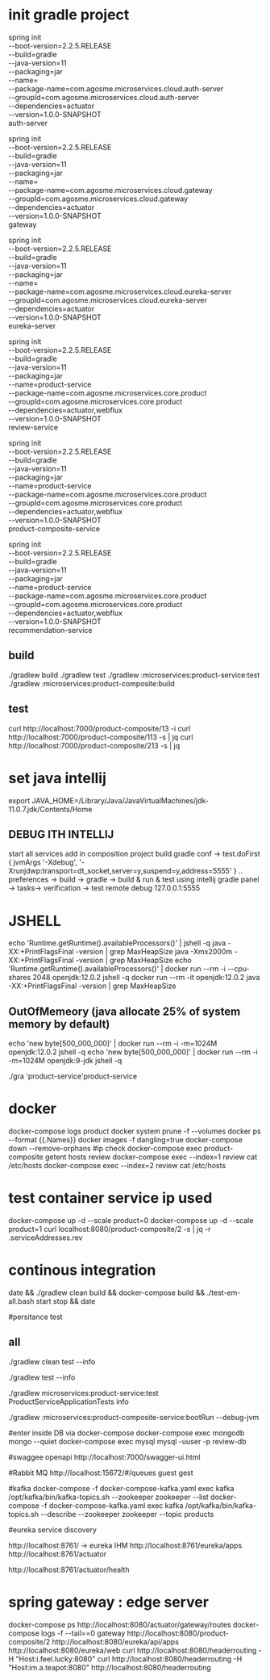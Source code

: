 # init gradle project



spring init \
--boot-version=2.2.5.RELEASE \
--build=gradle \
--java-version=11 \
--packaging=jar \
--name= \
--package-name=com.agosme.microservices.cloud.auth-server \
--groupId=com.agosme.microservices.cloud.auth-server \
--dependencies=actuator \
--version=1.0.0-SNAPSHOT \
auth-server

spring init \
--boot-version=2.2.5.RELEASE \
--build=gradle \
--java-version=11 \
--packaging=jar \
--name= \
--package-name=com.agosme.microservices.cloud.gateway \
--groupId=com.agosme.microservices.cloud.gateway \
--dependencies=actuator \
--version=1.0.0-SNAPSHOT \
gateway


spring init \
--boot-version=2.2.5.RELEASE \
--build=gradle \
--java-version=11 \
--packaging=jar \
--name= \
--package-name=com.agosme.microservices.cloud.eureka-server \
--groupId=com.agosme.microservices.cloud.eureka-server \
--dependencies=actuator \
--version=1.0.0-SNAPSHOT \
eureka-server

spring init \
--boot-version=2.2.5.RELEASE \
--build=gradle \
--java-version=11 \
--packaging=jar \
--name=product-service \
--package-name=com.agosme.microservices.core.product \
--groupId=com.agosme.microservices.core.product \
--dependencies=actuator,webflux \
--version=1.0.0-SNAPSHOT \
review-service

spring init \
--boot-version=2.2.5.RELEASE \
--build=gradle \
--java-version=11 \
--packaging=jar \
--name=product-service \
--package-name=com.agosme.microservices.core.product \
--groupId=com.agosme.microservices.core.product \
--dependencies=actuator,webflux \
--version=1.0.0-SNAPSHOT \
product-composite-service

spring init \
--boot-version=2.2.5.RELEASE \
--build=gradle \
--java-version=11 \
--packaging=jar \
--name=product-service \
--package-name=com.agosme.microservices.core.product \
--groupId=com.agosme.microservices.core.product \
--dependencies=actuator,webflux \
--version=1.0.0-SNAPSHOT \
recommendation-service

## build 
./gradlew build
./gradlew test
./gradlew  :microservices:product-service:test
./gradlew  :microservices:product-composite:build

## test
curl http://localhost:7000/product-composite/13 -i
 curl http://localhost:7000/product-composite/113 -s | jq
 curl http://localhost:7000/product-composite/213 -s | jq
 
# set java intellij 
export  JAVA_HOME=/Library/Java/JavaVirtualMachines/jdk-11.0.7.jdk/Contents/Home

## DEBUG ITH INTELLIJ
start all services
add in composition project build.gradle conf -> test.doFirst {
	jvmArgs '-Xdebug', '-Xrunjdwp:transport=dt_socket,server=y,suspend=y,address=5555'
}
.. preferences -> build -> gradle -> build & run & test using intellij
gradle panel -> tasks-> verification -> test
remote debug  127.0.0.1:5555

# JSHELL
echo 'Runtime.getRuntime().availableProcessors()' | jshell -q
java -XX:+PrintFlagsFinal -version | grep MaxHeapSize
java -Xmx2000m -XX:+PrintFlagsFinal -version | grep MaxHeapSize
echo 'Runtime.getRuntime().availableProcessors()' | docker run --rm -i --cpu-shares 2048 openjdk:12.0.2 jshell -q
docker run --rm -it openjdk:12.0.2 java -XX:+PrintFlagsFinal -version | grep MaxHeapSize
## OutOfMemeory (java allocate 25% of system memory by default)
echo 'new byte[500_000_000]' | docker run --rm -i -m=1024M openjdk:12.0.2 jshell -q
echo 'new byte[500_000_000]' | docker run --rm -i -m=1024M openjdk:9-jdk jshell -q

./gra
'product-service'product-service

# docker
docker-compose logs product
docker system prune -f --volumes
docker ps --format {{.Names}}
docker images -f dangling=true
docker-compose down --remove-orphans
#ip check
docker-compose exec product-composite getent hosts review
docker-compose exec --index=1 review cat /etc/hosts
docker-compose exec --index=2 review cat /etc/hosts
# test container service ip used 
docker-compose up -d --scale product=0
docker-compose up -d --scale product=1
curl localhost:8080/product-composite/2 -s |  jq -r .serviceAddresses.rev

# continous integration
date && ./gradlew clean build && docker-compose build && ./test-em-all.bash start stop && date

#persitance test
##  all
./gradlew clean test  --info 

./gradlew test  --info 

./gradlew microservices:product-service:test  ProductServiceApplicationTests info

./gradlew :microservices:product-composite-service:bootRun --debug-jvm


#enter inside DB via docker-compose
docker-compose exec mongodb mongo --quiet
docker-compose exec mysql mysql -uuser -p review-db




#swaggee openapi
http://localhost:7000/swagger-ui.html

#Rabbit MQ
http://localhost:15672/#/queues guest gest

#kafka
docker-compose -f docker-compose-kafka.yaml exec kafka /opt/kafka/bin/kafka-topics.sh --zookeeper zookeeper --list
docker-compose -f docker-compose-kafka.yaml exec kafka /opt/kafka/bin/kafka-topics.sh --describe --zookeeper zookeeper --topic products

#eureka service discovery

http://localhost:8761/  -> eureka IHM
http://localhost:8761/eureka/apps
http://localhost:8761/actuator

http://localhost:8761/actuator/health


# spring gateway : edge server
docker-compose ps 
http://localhost:8080/actuator/gateway/routes
docker-compose logs -f  --tail==0 gateway
http://localhost:8080/product-composite/2
http://localhost:8080/eureka/api/apps
http://localhost:8080/eureka/web
curl http://localhost:8080/headerrouting -H "Host:i.feel.lucky:8080"
curl http://localhost:8080/headerrouting -H "Host:im.a.teapot:8080"
http://localhost:8080/headerrouting